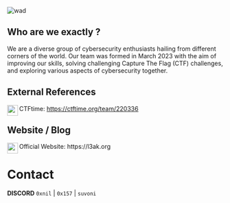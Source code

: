 
![wad](https://github.com/L3AK-TEAM/.github/assets/102762345/d6aee2d0-663f-451e-b2cb-abe9dd74ef6a)

## Who are we exactly ?

We are a diverse group of cybersecurity enthusiasts hailing from different corners of the world. Our team was formed in March 2023 with the aim of improving our skills, solving challenging Capture The Flag (CTF) challenges, and exploring various aspects of cybersecurity together. 

## External References

<p1>
  <img height="25" width="25" align="left" src="https://github.com/L3AK-TEAM/.github/assets/102762345/9a060993-b26a-46b0-8eae-09d0467dcc7c"> 
  
  CTFtime: https://ctftime.org/team/220336 
</p1>
<p1><p1>

## Website / Blog

<p1>
  <img height="25" width="25" align="left" src="https://github.com/L3AK-TEAM/.github/assets/102762345/7ef8a896-d7d3-4fdf-81e1-57c1bd276208">
Official Website: https://l3ak.org
</p1>

# Contact 

**DISCORD** 
`0xnil` | `0x157` | `suvoni`
